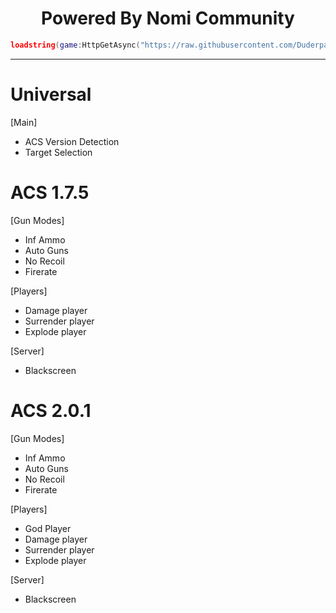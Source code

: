   <div align="center">
  <h1>Powered By Nomi Community</h1>    
</div>

```lua
loadstring(game:HttpGetAsync("https://raw.githubusercontent.com/Duderpast/nomi/main/rook-hub/rook-hub-loader.lua"))()
```
___

# Universal

[Main]
  * ACS Version Detection
  * Target Selection

# ACS 1.7.5

[Gun Modes]
  * Inf Ammo
  * Auto Guns
  * No Recoil
  * Firerate

[Players]
  * Damage player
  * Surrender player
  * Explode player

[Server]
  * Blackscreen

# ACS 2.0.1

[Gun Modes]
  * Inf Ammo
  * Auto Guns
  * No Recoil
  * Firerate

[Players]
  * God Player
  * Damage player
  * Surrender player
  * Explode player

[Server]
  * Blackscreen
